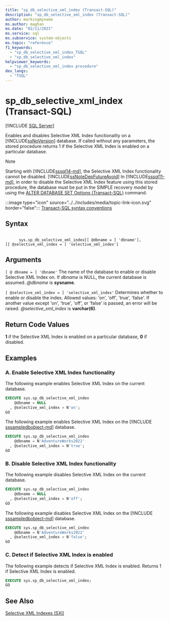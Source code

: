 ```yaml
---
title: "sp_db_selective_xml_index (Transact-SQL)"
description: "sp_db_selective_xml_index (Transact-SQL)"
author: markingmyname
ms.author: maghan
ms.date: "02/11/2021"
ms.service: sql
ms.subservice: system-objects
ms.topic: "reference"
f1_keywords:
  - "sp_db_selective_xml_index_TSQL"
  - "sp_db_selective_xml_index"
helpviewer_keywords:
  - "sp_db_selective_xml_index procedure"
dev_langs:
  - "TSQL"
---
```

# sp_db_selective_xml_index (Transact-SQL)
[!INCLUDE [SQL Server](../../includes/applies-to-version/sqlserver.md)]

  Enables and disables Selective XML Index functionality on a [!INCLUDE[ssNoVersion](../../includes/ssnoversion-md.md)] database. If called without any parameters, the stored procedure returns 1 if the Selective XML Index is enabled on a particular database.  

> [!NOTE]  
> Starting with [!INCLUDE[sssql14-md](../../includes/sssql14-md.md)], the Selective XML Index functionality cannot be disabled. [!INCLUDE[ssNoteDepFutureAvoid](../../includes/ssnotedepfutureavoid-md.md)] In [!INCLUDE[sssql11-md](../../includes/sssql11-md.md)], in order to disable the Selective XML Index feature using this stored procedure, the database must be put in the SIMPLE recovery model by using the [ALTER DATABASE SET Options &#40;Transact-SQL&#41;](../../t-sql/statements/alter-database-transact-sql-set-options.md) command.  
  
 :::image type="icon" source="../../includes/media/topic-link-icon.svg" border="false"::: [Transact-SQL syntax conventions](../../t-sql/language-elements/transact-sql-syntax-conventions-transact-sql.md)  
  
## Syntax  
  
```syntaxsql
  
      sys.sp_db_selective_xml_index[[ @dbname = ] 'dbname'],   
[[ @selective_xml_index = ] 'selective_xml_index']  
```  
  
## Arguments  
`[ @ dbname = ] 'dbname'`
 The name of the database to enable or disable Selective XML Index on. If *dbname* is NULL, the current database is assumed. *@dbname* is **sysname**.


`[ @selective_xml_index = ] 'selective_xml_index'`
 Determines whether to enable or disable the index. Allowed values: 'on', 'off', 'true', 'false'. If another value except 'on', 'true', 'off', or 'false' is passed, an error will be raised. *@selective_xml_index* is **varchar(6)**.

  
## Return Code Values  
 **1** if the Selective XML Index is enabled on a particular database, **0** if disabled.  
  
## Examples  
  
### A. Enable Selective XML Index functionality  
 The following example enables Selective XML Index on the current database.  
  
```sql
EXECUTE sys.sp_db_selective_xml_index  
    @dbname = NULL  
  , @selective_xml_index = N'on';  
GO  
```  
  
 The following example enables Selective XML Index on the [!INCLUDE [sssampledbobject-md](../../includes/sssampledbobject-md.md)] database.  
  
```sql
EXECUTE sys.sp_db_selective_xml_index  
    @dbname = N'AdventureWorks2022'  
  , @selective_xml_index = N'true';  
GO  
```  
  
### B. Disable Selective XML Index functionality  
 The following example disables Selective XML Index on the current database.  
  
```sql
EXECUTE sys.sp_db_selective_xml_index  
    @dbname = NULL  
  , @selective_xml_index = N'off';  
GO  
```  
  
 The following example disables Selective XML Index on the [!INCLUDE [sssampledbobject-md](../../includes/sssampledbobject-md.md)] database.  
  
```sql
EXECUTE sys.sp_db_selective_xml_index  
    @dbname = N'AdventureWorks2022'  
  , @selective_xml_index = N'false';  
GO  
```  
  
### C. Detect if Selective XML Index is enabled  
 The following example detects if Selective XML Index is enabled. Returns 1 if Selective XML Index is enabled.  
  
```sql
EXECUTE sys.sp_db_selective_xml_index;  
GO  
```  
  
## See Also  
 [Selective XML Indexes &#40;SXI&#41;](../../relational-databases/xml/selective-xml-indexes-sxi.md)  
   
